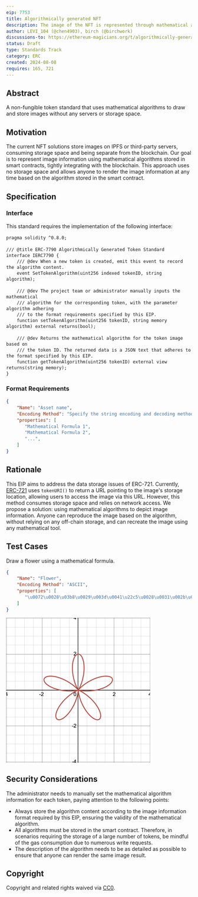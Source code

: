 ```yaml
---
eip: 7753
title: Algorithmically generated NFT
description: The image of the NFT is represented through mathematical algorithms.
author: LEVI_104 (@chen4903), birch (@birchwork)
discussions-to: https://ethereum-magicians.org/t/algorithmically-generated-nft/20761
status: Draft
type: Standards Track
category: ERC
created: 2024-08-08
requires: 165, 721
---
```


## Abstract

A non-fungible token standard that uses mathematical algorithms to draw and store images without any servers or storage space.

## Motivation

The current NFT solutions store images on IPFS or third-party servers, consuming storage space and being separate from the blockchain. Our goal is to represent image information using mathematical algorithms stored in smart contracts, tightly integrating with the blockchain. This approach uses no storage space and allows anyone to render the image information at any time based on the algorithm stored in the smart contract.

## Specification

### Interface

This standard requires the implementation of the following interface:
```solidity
pragma solidity ^0.8.0;

/// @title ERC-7790 Algorithmically Generated Token Standard
interface IERC7790 {
    /// @dev When a new token is created, emit this event to record the algorithm content.
    event SetTokenAlgorithm(uint256 indexed tokenID, string algorithm);

    /// @dev The project team or administrator manually inputs the mathematical 
    /// algorithm for the corresponding token, with the parameter algorithm adhering 
    /// to the format requirements specified by this EIP.
    function setTokenAlgorithm(uint256 tokenID, string memory algorithm) external returns(bool);  
    
    /// @dev Returns the mathematical algorithm for the token image based on
    /// the token ID. The returned data is a JSON text that adheres to the format specified by this EIP.
    function getTokenAlgorithm(uint256 tokenID) external view returns(string memory);
}
```
### Format Requirements

```json
{
    "Name": "Asset name",
    "Encoding Method": "Specify the string encoding and decoding method for storing the algorithm",
    "properties": [
       "Mathematical Formula 1",
       "Mathematical Formula 2",
       "...", 
    ]
}
```

## Rationale

This EIP aims to address the data storage issues of ERC-721. Currently, [ERC-721](https://eips.ethereum.org/EIPS/eip-721) uses `tokenURI()` to return a URL pointing to the image's storage location, allowing users to access the image via this URL. However, this method consumes storage space and relies on network access. We propose a solution: using mathematical algorithms to depict image information. Anyone can reproduce the image based on the algorithm, without relying on any off-chain storage, and can recreate the image using any mathematical tool.

## Test Cases

Draw a flower using a mathematical formula.
```json
{
    "Name": "Flower",
    "Encoding Method": "ASCII",
    "properties": [
       "\u0072\u0028\u03b8\u0029\u003d\u0041\u22c5\u0028\u0031\u002b\u0073\u0069\u006e\u0028\u0035\u03b8\u0029\u0029\u002c\u0020\u0030\u003c\u003d\u03b8\u003c\u003d\u0032\u03c0",
    ]
}
```

<img src="../assets/erc-7753/flower.png" alt="flower" style="zoom:50%;" />

## Security Considerations

The administrator needs to manually set the mathematical algorithm information for each token, paying attention to the following points:

- Always store the algorithm content according to the image information format required by this EIP, ensuring the validity of the mathematical algorithm.
- All algorithms must be stored in the smart contract. Therefore, in scenarios requiring the storage of a large number of tokens, be mindful of the gas consumption due to numerous write requests.
- The description of the algorithm needs to be as detailed as possible to ensure that anyone can render the same image result.

## Copyright

Copyright and related rights waived via [CC0](../LICENSE.md).
